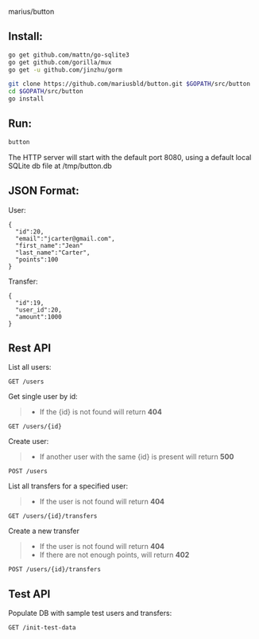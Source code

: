 marius/button

## Install:
```sh
go get github.com/mattn/go-sqlite3
go get github.com/gorilla/mux
go get -u github.com/jinzhu/gorm

git clone https://github.com/mariusbld/button.git $GOPATH/src/button
cd $GOPATH/src/button
go install
```
## Run:
```sh
button
```
The HTTP server will start with the default port 8080, using a default local SQLite db file at /tmp/button.db

## JSON Format: 
User:
```
{
  "id":20,
  "email":"jcarter@gmail.com",
  "first_name":"Jean"
  "last_name":"Carter",
  "points":100
}
```
Transfer:
```
{
  "id":19,
  "user_id":20,
  "amount":1000
}
```

## Rest API
List all users:
```http
GET /users
```
Get single user by id:
>- If the {id} is not found will return **404**
```http
GET /users/{id}
```
Create user:
>- If another user with the same {id} is present will return **500**
```http
POST /users
```
List all transfers for a specified user:
>- If the user is not found will return **404**
```http
GET /users/{id}/transfers
```
Create a new transfer
>- If the user is not found will return **404**
>- If there are not enough points, will return **402**
```http
POST /users/{id}/transfers
```

## Test API
Populate DB with sample test users and transfers:
```http
GET /init-test-data
```
